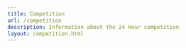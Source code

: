 ```yaml
---
title: Competition
url: /competition
description: Information about the 24 Hour competition
layout: competition.html
---
```

